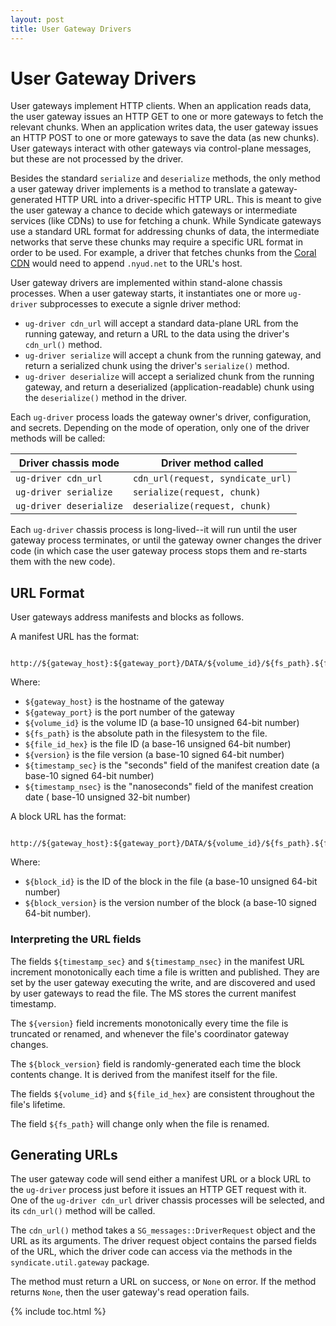 ```yaml
---
layout: post
title: User Gateway Drivers
---
```


User Gateway Drivers
====================

User gateways implement HTTP clients.
When an application reads data, the user gateway issues an HTTP GET to one or
more gateways to fetch the relevant chunks.  When an application writes data,
the user gateway issues an HTTP POST to one or more gateways to save the data
(as new chunks).  User gateways interact with other gateways via control-plane
messages, but these are not processed by the driver.

Besides the standard `serialize` and
`deserialize` methods, the only method a user gateway driver implements is a
method to translate a gateway-generated HTTP URL into a driver-specific HTTP URL.
This is meant to give the user
gateway a chance to decide which gateways or intermediate services (like
CDNs) to use for fetching a chunk.  While Syndicate gateways use a standard URL
format for addressing chunks of data, the intermediate
networks that serve these chunks may require a specific URL format in order to
be used.  For example, a driver that fetches chunks from the [Coral
CDN](http://www.coralcdn.org) would need to append `.nyud.net` to the URL's
host.

User gateway drivers are implemented within stand-alone chassis processes.  When
a user gateway starts, it instantiates one or more `ug-driver` subprocesses to
execute a signle driver method:

* `ug-driver cdn_url` will accept a standard data-plane URL
from the running gateway, and return a URL to the data using the driver's
`cdn_url()` method.
* `ug-driver serialize` will accept a chunk from the running gateway, and return
a serialized chunk using the driver's `serialize()` method.
* `ug-driver deserialize` will accept a serialized chunk from the running gateway,
and return a deserialized (application-readable) chunk using the `deserialize()`
method in the driver.

Each `ug-driver` process loads the gateway owner's driver, configuration, and
secrets.  Depending on the mode of operation, only one of the driver methods
will be called:

| **Driver chassis mode** | **Driver method called**              |
| ----------------------- | --------------------------------------|
| `ug-driver cdn_url`     | `cdn_url(request, syndicate_url)`     |     
| `ug-driver serialize`   | `serialize(request, chunk)`           |
| `ug-driver deserialize` | `deserialize(request, chunk)`         |

Each `ug-driver` chassis process is long-lived--it will run until the
user gateway process terminates, or until the gateway owner changes the
driver code (in which case the user gateway process stops them and re-starts
them with the new code).

## URL Format

User gateways address manifests and blocks as follows.

A manifest URL has the format:

```
    http://${gateway_host}:${gateway_port}/DATA/${volume_id}/${fs_path}.${file_id_hex}.${version}/manifest.${timestamp_sec}.${timestamp_nsec}
```

Where:
   * `${gateway_host}` is the hostname of the gateway
   * `${gateway_port}` is the port number of the gateway
   * `${volume_id}` is the volume ID (a base-10 unsigned 64-bit number)
   * `${fs_path}` is the absolute path in the filesystem to the file.
   * `${file_id_hex}` is the file ID (a base-16 unsigned 64-bit number)
   * `${version}` is the file version (a base-10 signed 64-bit number)
   * `${timestamp_sec}` is the "seconds" field of the manifest creation date (a
     base-10 signed 64-bit number)
   * `${timestamp_nsec}` is the "nanoseconds" field of the manifest creation date (
     base-10 unsigned 32-bit number)

A block URL has the format:

```
    http://${gateway_host}:${gateway_port}/DATA/${volume_id}/${fs_path}.${file_id_hex}.${version}/${block_id}.${block_version}
```

Where:
   * `${block_id}` is the ID of the block in the file (a base-10 unsigned 64-bit
     number)
   * `${block_version}` is the version number of the block (a base-10 signed
     64-bit number).


### Interpreting the URL fields

The fields `${timestamp_sec}` and `${timestamp_nsec}` in the manifest URL
increment monotonically each time a file is written and published.  They are set
by the user gateway executing the write, and are discovered and used by user
gateways to read the file.  The MS stores the current manifest timestamp.

The `${version}` field increments monotonically every time the file is truncated
or renamed, and whenever the file's coordinator gateway changes.

The `${block_version}` field is randomly-generated each time the block contents
change.  It is derived from the manifest itself for the file.

The fields `${volume_id}` and `${file_id_hex}` are consistent throughout the
file's lifetime.

The field `${fs_path}` will change only when the file is renamed.

## Generating URLs

The user gateway code will send either a manifest URL or a block URL to the
`ug-driver` process just before it issues an HTTP GET request with it.  One of
the `ug-driver cdn_url` driver chassis processes will be selected, and its
`cdn_url()` method will be called.

The `cdn_url()` method takes a `SG_messages::DriverRequest` object and the URL
as its arguments.  The driver request object contains the parsed fields of the
URL, which the driver code can access via the methods in the
`syndicate.util.gateway` package.

The method must return a URL on success, or `None` on error.  If the
method returns `None`, then the user gateway's read operation fails.

{% include toc.html %}

